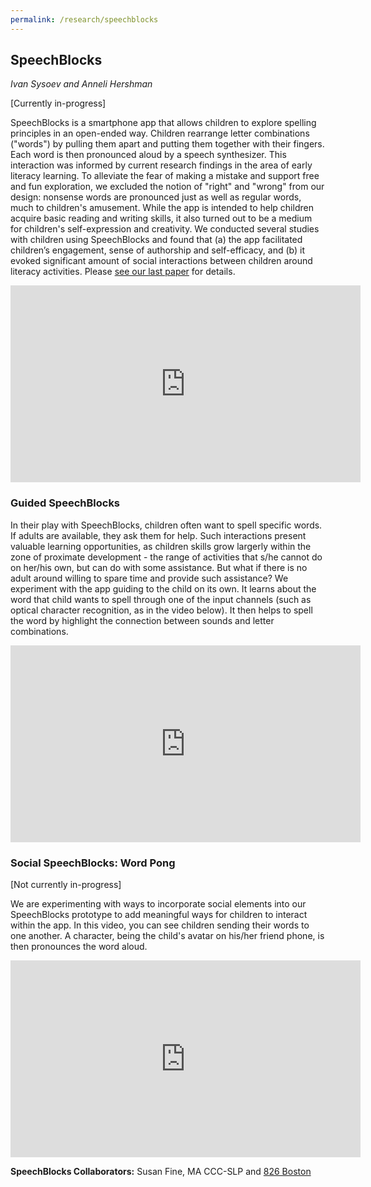 ```yaml
---
permalink: /research/speechblocks
---
```


## SpeechBlocks
*Ivan Sysoev and Anneli Hershman*

[Currently in-progress]

SpeechBlocks is a smartphone app that allows children to explore spelling principles in an open-ended way. Children rearrange letter combinations ("words") by pulling them apart and putting them together with their fingers. Each word is then pronounced aloud by a speech synthesizer. This interaction was informed by current research findings in the area of early literacy learning. To alleviate the fear of making a mistake and support free and fun exploration, we excluded the notion of "right" and "wrong" from our design: nonsense words are pronounced just as well as regular words, much to children's amusement. While the app is intended to help children acquire basic reading and writing skills, it also turned out to be a medium for children's self-expression and creativity. We conducted several studies with children using SpeechBlocks and found that (a) the app facilitated children’s engagement, sense of authorship and self-efficacy, and (b) it evoked significant amount of social interactions between children around literacy activities. Please [see our last paper](https://doi.org/10.1145/3116595.3116616) for details.

<iframe width="560" height="315" src="https://www.youtube.com/embed/eQmpQYfhUf0" frameborder="0" allowfullscreen></iframe> 

### Guided SpeechBlocks

In their play with SpeechBlocks, children often want to spell specific words. If adults are available, they ask them for help. Such interactions present valuable learning opportunities, as children skills grow largerly within the zone of proximate development - the range of activities that s/he cannot do on her/his own, but can do with some assistance. But what if there is no adult around willing to spare time and provide such assistance? We experiment with the app guiding to the child on its own. It learns about the word that child wants to spell through one of the input channels (such as optical character recognition, as in the video below). It then helps to spell the word by highlight the connection between sounds and letter combinations. 

<iframe width="560" height="315" src="https://youtu.be/7_-UX7kAsLQ" frameborder="0" allowfullscreen></iframe>

### Social SpeechBlocks: Word Pong
[Not currently in-progress]

We are experimenting with ways to incorporate social elements into our SpeechBlocks prototype to add meaningful ways for children to interact within the app. In this video, you can see children sending their words to one another. A character, being the child's avatar on his/her friend phone, is then pronounces the word aloud.

<iframe width="560" height="315" src="https://youtu.be/1hJCZQLppZI" frameborder="0" allowfullscreen></iframe>
 
__SpeechBlocks Collaborators:__ Susan Fine, MA CCC-SLP and [826 Boston](http://www.826boston.org/)
